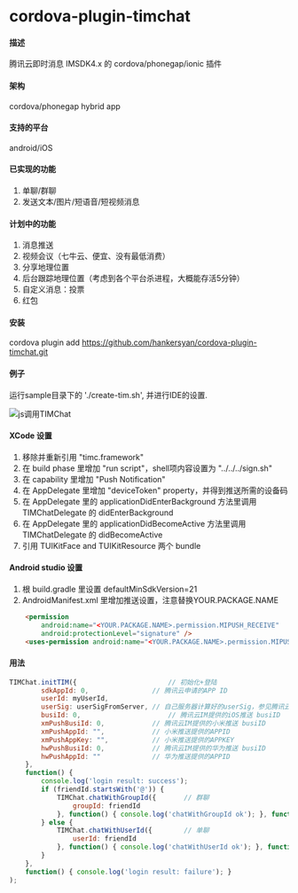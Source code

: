 # cordova-plugin-timchat

#### 描述
腾讯云即时消息 IMSDK4.x 的 cordova/phonegap/ionic 插件

#### 架构
cordova/phonegap hybrid app

#### 支持的平台
android/iOS

#### 已实现的功能

1. 单聊/群聊
2. 发送文本/图片/短语音/短视频消息

#### 计划中的功能

1. 消息推送
2. 视频会议（七牛云、便宜、没有最低消费）
3. 分享地理位置
4. 后台跟踪地理位置（考虑到各个平台杀进程，大概能存活5分钟）
5. 自定义消息：投票
6. 红包

#### 安装

cordova plugin add https://github.com/hankersyan/cordova-plugin-timchat.git


#### 例子
运行sample目录下的 './create-tim.sh', 并进行IDE的设置.

![js调用TIMChat](https://meehealth.oss-cn-shanghai.aliyuncs.com/tim/3eyau6.gif "js调用TIMChat")

#### XCode 设置

1. 移除并重新引用 "timc.framework"
2. 在 build phase 里增加 "run script"，shell项内容设置为 "../../../sign.sh"
3. 在 capability 里增加 "Push Notification"
4. 在 AppDelegate 里增加 "deviceToken" property，并得到推送所需的设备码
5. 在 AppDelegate 里的 applicationDidEnterBackground 方法里调用 TIMChatDelegate 的 didEnterBackground
6. 在 AppDelegate 里的 applicationDidBecomeActive 方法里调用 TIMChatDelegate 的 didBecomeActive
7. 引用 TUIKitFace and TUIKitResource 两个 bundle

#### Android studio 设置 
1. 根 build.gradle 里设置 defaultMinSdkVersion=21 
2. AndroidManifest.xml 里增加推送设置，注意替换YOUR.PACKAGE.NAME
```html
    <permission
        android:name="<YOUR.PACKAGE.NAME>.permission.MIPUSH_RECEIVE"
        android:protectionLevel="signature" />
    <uses-permission android:name="<YOUR.PACKAGE.NAME>.permission.MIPUSH_RECEIVE" />
```


#### 用法

```javascript
TIMChat.initTIM({						// 初始化+登陆
        sdkAppId: 0,				// 腾讯云申请的APP ID
        userId: myUserId,
        userSig: userSigFromServer, // 自己服务器计算好的userSig，参见腾讯云文档
        busiId: 0,						// 腾讯云IM提供的iOS推送 busiID
        xmPushBusiId: 0,			// 腾讯云IM提供的小米推送 busiID
        xmPushAppId: "",			// 小米推送提供的APPID
        xmPushAppKey: "",			// 小米推送提供的APPKEY
        hwPushBusiId: 0,			// 腾讯云IM提供的华为推送 busiID
        hwPushAppId: ""				// 华为推送提供的APPID
    },
    function() {
        console.log('login result: success');
        if (friendId.startsWith('@')) {
            TIMChat.chatWithGroupId({		// 群聊
                groupId: friendId
            }, function() { console.log('chatWithGroupId ok'); }, function() { console.log('chatWithGroupId fail'); });
        } else {
            TIMChat.chatWithUserId({		// 单聊
                userId: friendId
            }, function() { console.log('chatWithUserId ok'); }, function() { console.log('chatWithUserId fail'); });
        }
    },
    function() { console.log('login result: failure'); }
);
```
